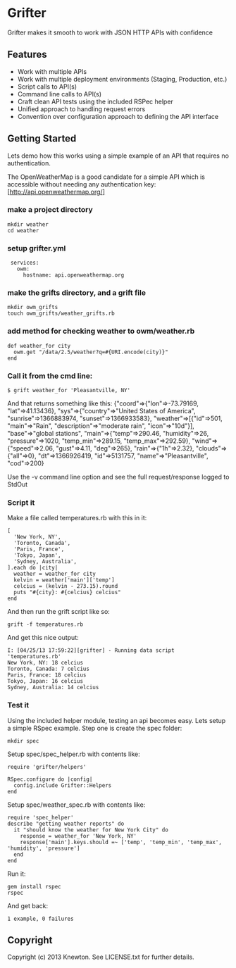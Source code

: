 Grifter
=======
Grifter makes it smooth to work with JSON HTTP APIs with confidence

Features
--------
- Work with multiple APIs
- Work with multiple deployment environments (Staging, Production, etc.)
- Script calls to API(s)
- Command line calls to API(s)
- Craft clean API tests using the included RSPec helper
- Unified approach to handling request errors
- Convention over configuration approach to defining the API interface

Getting Started
---------------
Lets demo how this works using a simple example of an API that requires no
authentication.

The OpenWeatherMap is a good candidate for a simple API
which is accessible without needing any authentication key:
[http://api.openweathermap.org/]


### make a project directory

    mkdir weather
    cd weather

### setup grifter.yml

     services:
       owm:
         hostname: api.openweathermap.org

### make the grifts directory, and a grift file

    mkdir owm_grifts
    touch owm_grifts/weather_grifts.rb

### add method for checking weather to owm/weather.rb
    def weather_for city
      owm.get "/data/2.5/weather?q=#{URI.encode(city)}"
    end

### Call it from the cmd line:
    $ grift weather_for 'Pleasantville, NY'

And that returns something like this:
    {"coord"=>{"lon"=>-73.79169, "lat"=>41.13436}, "sys"=>{"country"=>"United States of America", "sunrise"=>1366883974, "sunset"=>1366933583}, "weather"=>[{"id"=>501, "main"=>"Rain", "description"=>"moderate rain", "icon"=>"10d"}], "base"=>"global stations", "main"=>{"temp"=>290.46, "humidity"=>26, "pressure"=>1020, "temp_min"=>289.15, "temp_max"=>292.59}, "wind"=>{"speed"=>2.06, "gust"=>4.11, "deg"=>265}, "rain"=>{"1h"=>2.32}, "clouds"=>{"all"=>0}, "dt"=>1366926419, "id"=>5131757, "name"=>"Pleasantville", "cod"=>200}

Use the -v command line option and see the full request/response logged to StdOut

### Script it
Make a file called temperatures.rb with this in it:

    [
      'New York, NY',
      'Toronto, Canada',
      'Paris, France',
      'Tokyo, Japan',
      'Sydney, Australia',
    ].each do |city|
      weather = weather_for city
      kelvin = weather['main']['temp']
      celcius = (kelvin - 273.15).round
      puts "#{city}: #{celcius} celcius"
    end

And then run the grift script like so:

    grift -f temperatures.rb

And get this nice output:

    I: [04/25/13 17:59:22][grifter] - Running data script 'temperatures.rb'
    New York, NY: 18 celcius
    Toronto, Canada: 7 celcius
    Paris, France: 18 celcius
    Tokyo, Japan: 16 celcius
    Sydney, Australia: 14 celcius

### Test it
Using the included helper module, testing an api becomes easy.  Lets setup a simple RSpec example.  Step one is create the spec folder:

    mkdir spec

Setup spec/spec_helper.rb with contents like:

    require 'grifter/helpers'

    RSpec.configure do |config|
      config.include Grifter::Helpers
    end

Setup spec/weather_spec.rb with contents like:

    require 'spec_helper'
    describe "getting weather reports" do
      it "should know the weather for New York City" do
        response = weather_for 'New York, NY'
        response['main'].keys.should =~ ['temp', 'temp_min', 'temp_max', 'humidity', 'pressure']
      end
    end

Run it:

    gem install rspec
    rspec

And get back:

    1 example, 0 failures


Copyright
---------
Copyright (c) 2013 Knewton. See LICENSE.txt for
further details.
